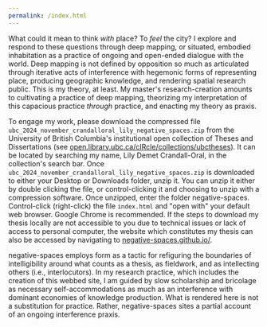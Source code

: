 ```yaml
---
permalink: /index.html
---
```

What could it mean to think _with_ place? To _feel_ the city? I explore and respond to these questions through deep mapping, or situated, embodied inhabitation as a practice of ongoing and open-ended dialogue with the world. Deep mapping is not defined by opposition so much as articulated through iterative acts of interference with hegemonic forms of representing place, producing geographic knowledge, and rendering spatial research public. This is my theory, at least. My master's research-creation amounts to cultivating a practice of deep mapping, theorizing my interpretation of this capacious practice _through_ practice, and enacting my theory as praxis.

 To engage my work, please download the compressed file  `ubc_2024_november_crandalloral_lily_negative_spaces.zip` from the University of British Columbia's institutional open collection of Theses and Dissertations (see [open.library.ubc.ca/cIRcle/collections/ubctheses](https://open.library.ubc.ca/cIRcle/collections/ubctheses)). It can be located by searching my name, Lily Demet Crandall-Oral, in the collection's search bar. Once `ubc_2024_november_crandalloral_lily_negative_spaces.zip` is  downloaded to either your Desktop or Downloads folder, unzip it. You can unzip it either by double clicking the file, or control-clicking it and choosing to unzip with a compression software. Once unzipped, enter the folder negative-spaces. Control-click (right-click) the file `index.html` and "open with" your default web browser. Google Chrome is recommended. If the steps to download my thesis locally are not accessible to you due to technical issues or lack of access to personal computer, the website which constitutes my thesis can also be accessed by navigating to [negative-spaces.github.io/](https://negative-spaces.github.io/). 

 negative-spaces employs form as a tactic for refiguring the boundaries of intelligibility around what counts as a thesis, as fieldwork, and as intellecting others (i.e., interlocutors). In my research practice, which includes the creation of this webbed site, I am guided by slow scholarship and bricolage as necessary self-accommodations as much as an interference with dominant economies of knowledge production. What is rendered here is not a substitution for practice. Rather, negative-spaces sites a partial account of an ongoing interference praxis.